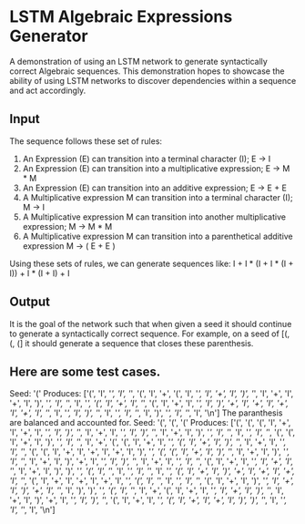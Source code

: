 # LSTM Algebraic Expressions Generator
A demonstration of using an LSTM network to generate syntactically correct Algebraic sequences. This demonstration hopes to showcase the ability of using LSTM networks to discover dependencies within a sequence and act accordingly. 

## Input
The sequence follows these set of rules:

1. An Expression (E) can transition into a terminal character (I); E -> I
2. An Expression (E) can transition into a multiplicative expression; E -> M * M
3. An Expression (E) can transition into an additive expression; E -> E + E
4. A Multiplicative expression M can transition into a terminal character (I); M -> I
5. A Multiplicative expression M can transition into another multiplicative expression; M -> M * M
6. A Multiplicative expression M can transition into a parenthetical additive expression M -> ( E + E )

Using these sets of rules, we can generate sequences like:
I + I * (I + I * (I + I)) + I * (I + I) + I

## Output
It is the goal of the network such that when given a seed it should continue to generate a syntactically correct sequence.
For example, on a seed of [(, (, (] it should generate a sequence that closes these parenthesis.

## Here are some test cases.
Seed: '('
Produces: 
['(', 
  'I', '*', 'I', '*', 
  '(', 
   'I', '+', 
   '(', 
    'I', '*', 'I', '+', 'I', 
   ')', '*', 'I', '+', 'I', '+', 'I', 
  ')', '*', 'I', '*', 'I', '*', 
  '(', 
   'I', '+', 'I', '*', 
   '(', 
      'I', '+', 'I', '*', 'I', 
   ')', '+', 'I', '+', 'I', '+', 'I', '+', 'I', '*', 'I', '*', 'I', 
  ')', '*', 'I', '*', 'I', '*', 'I', 
 ')', '*', 'I', '*', 'I', '\n']
 The paranthesis are balanced and accounted for.
 Seed: '(', '(', '(' 
 Produces:
 ['(', 
	'(', 
		'(', 
			'I', '+', 'I', '+', 'I', '*', 'I', 
		')', '*', 'I', '+', 'I', '*', 'I', 
	')', '*', 'I', '+', 'I', 
')', '*', 'I', '*', 'I', '*', 'I', '*', 
'(', 
	'(', 
		'I', '+', 'I', 
	')', '*', 'I', '*', 'I', '+', 
	'(', 
		'(', 'I', '+', 'I', '*', 
			'(',
				 'I', '+', 'I', 
			')', '*', 'I', '+', 'I', '*', 'I', '*', 
			'(', 
				'(', 
					'I', '+', 'I', '+', 'I', '+', 'I', 
				')', '*', 
				'(', 
					'(',
						'I', '+', 'I', 
					')', '*', 'I', '+', 'I', 
				')', '*', 'I', '*', 'I', '+', 'I', 
			')', '+', 'I', '*', 'I', 
		')', '*', 'I', '+', 'I', '*', 'I', '*', 
		'(', 
			'I', '+', 'I', '*', 'I', '+', 'I', '*', 'I', '+', 'I', 
		')', 
	')', '*', 
	'(', 
		'I', '*', 'I', '*', 'I', '*', 'I', '*', 
		'(', 
			'I', '+', 'I', 
		')', '+', 'I', '+', 'I', '+', 'I', '*', 
		'(', 'I', '+', 'I', '+', 'I', '+', 'I', '*', 
			'(', 'I', '*', 'I', '*', 'I', '*', 
				'(', 'I', '+', 'I', 
				')', '*', 'I', '+', 'I', 
			')', '+', 'I', '*', 'I', 
		')', 
	')', '*', 
	'(', 
		'I', '*', 'I', '+', 
		'(', 'I', '+', 'I', '*', 'I', '+', 'I', 
		')', '*', 'I', '+', 'I', 
	')', '+', 'I', '*', 'I', 
')', '*', 
'(', 
	'I', '+', 'I', '*', 
	'(', 
		'I', '+', 'I', '+', 'I', 
	')', 
')', '*', 'I', '*', 'I', '*', 'I', '\n']
 
